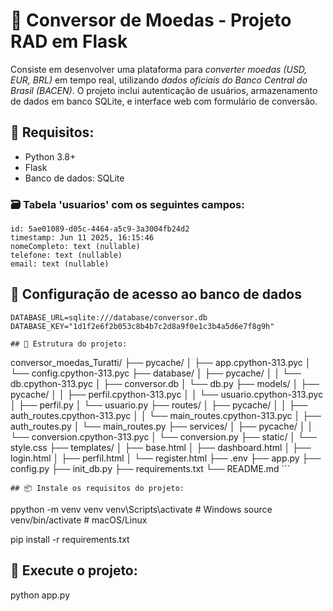 # 💱 Conversor de Moedas - Projeto RAD em Flask

Consiste em desenvolver uma plataforma para *converter moedas (USD, EUR, BRL)* em tempo real, utilizando *dados oficiais do Banco Central do Brasil (BACEN)*. O projeto inclui autenticação de usuários, armazenamento de dados em banco SQLite, e interface web com formulário de conversão.

## 🔧 Requisitos:

- Python 3.8+
- Flask
- Banco de dados: SQLite


### 🗃️ Tabela 'usuarios' com os seguintes campos:
```
id: 5ae01089-d05c-4464-a5c9-3a3004fb24d2
timestamp: Jun 11 2025, 16:15:46
nomeCompleto: text (nullable)
telefone: text (nullable)
email: text (nullable)
```

## 🔐 Configuração de acesso ao banco de dados
```
DATABASE_URL=sqlite:///database/conversor.db  
DATABASE_KEY="1d1f2e6f2b053c8b4b7c2d8a9f0e1c3b4a5d6e7f8g9h"

## 📁 Estrutura do projeto:
```
conversor_moedas_Turatti/
├── pycache/
│ ├── app.cpython-313.pyc
│ └── config.cpython-313.pyc
├── database/
│ ├── pycache/
│ │ └── db.cpython-313.pyc
│ ├── conversor.db
│ └── db.py
├── models/
│ ├── pycache/
│ │ ├── perfil.cpython-313.pyc
│ │ └── usuario.cpython-313.pyc
│ ├── perfil.py
│ └── usuario.py
├── routes/
│ ├── pycache/
│ │ ├── auth_routes.cpython-313.pyc
│ │ └── main_routes.cpython-313.pyc
│ ├── auth_routes.py
│ └── main_routes.py
├── services/
│ ├── pycache/
│ │ └── conversion.cpython-313.pyc
│ └── conversion.py
├── static/
│ └── style.css
├── templates/
│ ├── base.html
│ ├── dashboard.html
│ ├── login.html
│ ├── perfil.html
│ └── register.html
├── .env
├── app.py
├── config.py
├── init_db.py
├── requirements.txt
└── README.md ```
```
## 📦 Instale os requisitos do projeto:
```
ppython -m venv venv
venv\Scripts\activate         # Windows
source venv/bin/activate       # macOS/Linux

pip install -r requirements.txt

## 🚀 Execute o projeto:
python app.py
```
